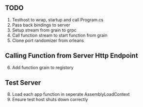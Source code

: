 

TODO
----
1. Testhost to wrap, startup and call Program.cs 
2. Pass back bindings to server
3. Setup stream from grain to grpc
4. Call function stream to start function from grain
5. Clone port randomizer from orleans

Calling Function from Server Http Endpoint
------------------------------------------
6. Add function grain to registory

Test Server
-----------
8. Load each app function in seperate AssemblyLoadContext
9. Ensure test host shuts down correctly


